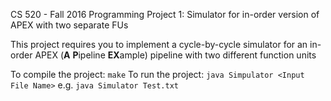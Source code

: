 CS 520 - Fall 2016
Programming Project 1: Simulator for in-order version of APEX with two separate FUs

This project requires you to implement a cycle-by-cycle simulator for an in-order APEX (**A** **P**ipeline **EX**ample) pipeline with two different function units

To compile the project: `make`
To run the project: `java Simpulator <Input File Name>`
e.g. `java Simulator Test.txt`